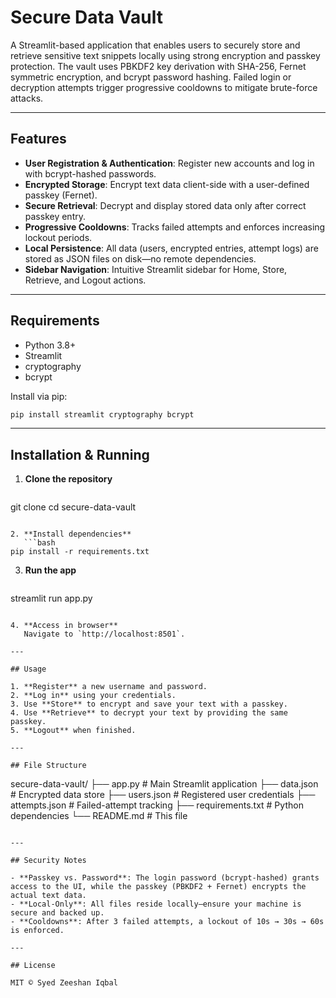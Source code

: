 # Secure Data Vault

A Streamlit-based application that enables users to securely store and retrieve sensitive text snippets locally using strong encryption and passkey protection. The vault uses PBKDF2 key derivation with SHA-256, Fernet symmetric encryption, and bcrypt password hashing. Failed login or decryption attempts trigger progressive cooldowns to mitigate brute-force attacks.

---

## Features

- **User Registration & Authentication**: Register new accounts and log in with bcrypt-hashed passwords.
- **Encrypted Storage**: Encrypt text data client-side with a user-defined passkey (Fernet).
- **Secure Retrieval**: Decrypt and display stored data only after correct passkey entry.
- **Progressive Cooldowns**: Tracks failed attempts and enforces increasing lockout periods.
- **Local Persistence**: All data (users, encrypted entries, attempt logs) are stored as JSON files on disk—no remote dependencies.
- **Sidebar Navigation**: Intuitive Streamlit sidebar for Home, Store, Retrieve, and Logout actions.

---

## Requirements

- Python 3.8+
- Streamlit
- cryptography
- bcrypt

Install via pip:

```bash
pip install streamlit cryptography bcrypt
```

---

## Installation & Running

1. **Clone the repository**
   ```bash
git clone <repository-url>
cd secure-data-vault
```

2. **Install dependencies**
   ```bash
pip install -r requirements.txt
```

3. **Run the app**
   ```bash
streamlit run app.py
```

4. **Access in browser**
   Navigate to `http://localhost:8501`.

---

## Usage

1. **Register** a new username and password.
2. **Log in** using your credentials.
3. Use **Store** to encrypt and save your text with a passkey.
4. Use **Retrieve** to decrypt your text by providing the same passkey.
5. **Logout** when finished.

---

## File Structure

```
secure-data-vault/
├── app.py            # Main Streamlit application
├── data.json         # Encrypted data store
├── users.json        # Registered user credentials
├── attempts.json     # Failed-attempt tracking
├── requirements.txt  # Python dependencies
└── README.md         # This file
```

---

## Security Notes

- **Passkey vs. Password**: The login password (bcrypt-hashed) grants access to the UI, while the passkey (PBKDF2 + Fernet) encrypts the actual text data.
- **Local-Only**: All files reside locally—ensure your machine is secure and backed up.
- **Cooldowns**: After 3 failed attempts, a lockout of 10s → 30s → 60s is enforced.

---

## License

MIT © Syed Zeeshan Iqbal

